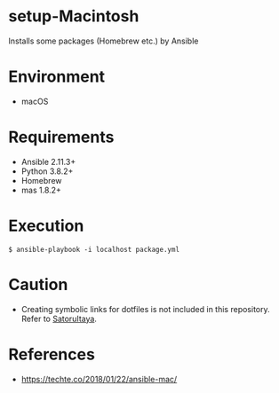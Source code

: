 # setup-Macintosh

Installs some packages (Homebrew etc.) by Ansible

# Environment
- macOS

# Requirements

- Ansible 2.11.3+
- Python 3.8.2+
- Homebrew
- mas 1.8.2+

# Execution

```
$ ansible-playbook -i localhost package.yml
```

# Caution
- Creating symbolic links for dotfiles is not included in this repository. Refer to [SatoruItaya](https://github.com/SatoruItaya/dotfiles).

# References 
- https://techte.co/2018/01/22/ansible-mac/

